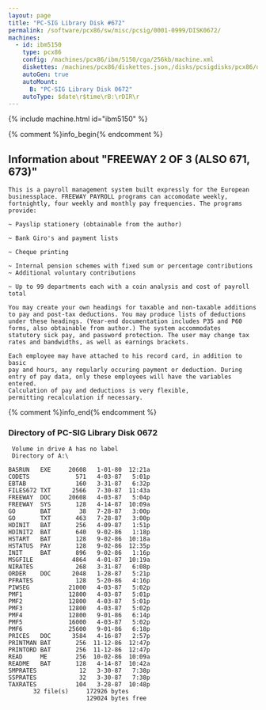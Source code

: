 ```yaml
---
layout: page
title: "PC-SIG Library Disk #672"
permalink: /software/pcx86/sw/misc/pcsig/0001-0999/DISK0672/
machines:
  - id: ibm5150
    type: pcx86
    config: /machines/pcx86/ibm/5150/cga/256kb/machine.xml
    diskettes: /machines/pcx86/diskettes.json,/disks/pcsigdisks/pcx86/diskettes.json
    autoGen: true
    autoMount:
      B: "PC-SIG Library Disk 0672"
    autoType: $date\r$time\rB:\rDIR\r
---
```


{% include machine.html id="ibm5150" %}

{% comment %}info_begin{% endcomment %}

## Information about "FREEWAY 2 OF 3 (ALSO 671, 673)"

    This is a payroll management system built expressly for the European
    businessplace. FREEWAY PAYROLL programs can accomodate weekly,
    fortnightly, four weekly and monthly pay frequencies. The programs
    provide:
    
    ~ Payslip stationery (obtainable from the author)
    
    ~ Bank Giro's and payment lists
    
    ~ Cheque printing
    
    ~ Internal pension schemes with fixed sum or percentage contributions
    ~ Additional voluntary contributions
    
    ~ Up to 99 departments each with a coin analysis and cost of payroll
    total
    
    You may create your own headings for taxable and non-taxable additions
    to pay and post-tax deductions. You may produce lists of deductions
    under these headings. (Year-end documentation includes P35 and P60
    forms, also obtainable from author.) The system accommodates
    statutory sick pay, and password protection. The user may change tax
    rates and bandwidths, as well as earnings brackets.
    
    Each employee may have attached to his record card, in addition to basic
    pay and hours, any regularly occuring payment or deduction. During
    entry of pay data, only these employees will have the variables entered.
    Calculation of pay and deductions is very flexible,
    permitting recalculation if necessary.
{% comment %}info_end{% endcomment %}


### Directory of PC-SIG Library Disk 0672

     Volume in drive A has no label
     Directory of A:\

    BASRUN   EXE     20608   1-01-80  12:21a
    CODETS             571   4-03-87   5:01p
    EBTAB              160   3-31-87   6:32p
    FILES672 TXT      2566   7-30-87  11:43a
    FREEWAY  DOC     20608   4-03-87   5:04p
    FREEWAY  SYS       128   4-14-87  10:09a
    GO       BAT        38   7-28-87   3:00p
    GO       TXT       463   7-28-87   3:00p
    HDINIT   BAT       256   4-09-87   1:51p
    HDINIT2  BAT       640   9-02-86   1:18p
    HSTART   BAT       128   9-02-86  10:18a
    HSTATUS  PAY       128   9-02-86  12:35p
    INIT     BAT       896   9-02-86   1:16p
    MSGFILE           4864   4-01-87  10:19a
    NIRATES            268   3-31-87   6:08p
    ORDER    DOC      2048   1-28-87   5:21p
    PFRATES            128   5-20-86   4:16p
    PIWSEG           21000   4-03-87   5:02p
    PMF1             12800   4-03-87   5:01p
    PMF2             12800   4-03-87   5:01p
    PMF3             12800   4-03-87   5:02p
    PMF4             12800   9-01-86   6:14p
    PMF5             16000   4-03-87   5:02p
    PMF6             25600   9-01-86   6:18p
    PRICES   DOC      3584   4-16-87   2:57p
    PRINTMAN BAT       256  11-12-86  12:47p
    PRINTORD BAT       256  11-12-86  12:47p
    READ     ME        256  10-02-86  10:09a
    README   BAT       128   4-14-87  10:42a
    SMPRATES            12   3-30-87   7:38p
    SSPRATES            32   3-30-87   7:38p
    TAXRATES           104   3-28-87  10:48p
           32 file(s)     172926 bytes
                          129024 bytes free
